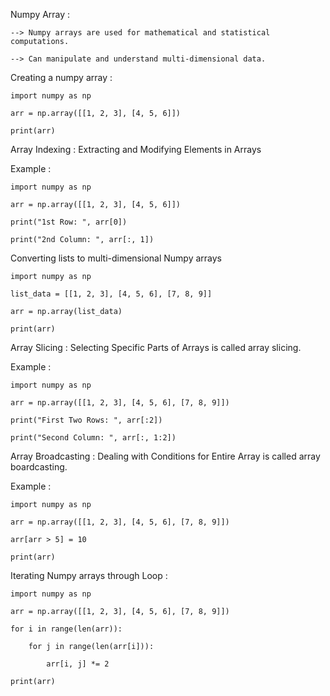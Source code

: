 Numpy Array :
        
    --> Numpy arrays are used for mathematical and statistical computations.
    
    --> Can manipulate and understand multi-dimensional data.
    

  Creating a numpy array :

    import numpy as np
    
    arr = np.array([[1, 2, 3], [4, 5, 6]])
    
    print(arr)

Array Indexing : Extracting and Modifying Elements in Arrays

Example : 

    import numpy as np

    arr = np.array([[1, 2, 3], [4, 5, 6]])
    
    print("1st Row: ", arr[0])
    
    print("2nd Column: ", arr[:, 1])

Converting lists to multi-dimensional Numpy arrays

    import numpy as np

    list_data = [[1, 2, 3], [4, 5, 6], [7, 8, 9]]
    
    arr = np.array(list_data)
    
    print(arr)

Array Slicing : Selecting Specific Parts of Arrays is called array slicing.

Example : 

    import numpy as np

    arr = np.array([[1, 2, 3], [4, 5, 6], [7, 8, 9]])
    
    print("First Two Rows: ", arr[:2])
    
    print("Second Column: ", arr[:, 1:2])

Array Broadcasting : Dealing with Conditions for Entire Array is called array boardcasting.

Example : 

    import numpy as np

    arr = np.array([[1, 2, 3], [4, 5, 6], [7, 8, 9]])
    
    arr[arr > 5] = 10
    
    print(arr)

Iterating Numpy arrays through Loop :

    import numpy as np

    arr = np.array([[1, 2, 3], [4, 5, 6], [7, 8, 9]])
    
    for i in range(len(arr)):
    
        for j in range(len(arr[i])):
        
            arr[i, j] *= 2
            
    print(arr)













    












    
